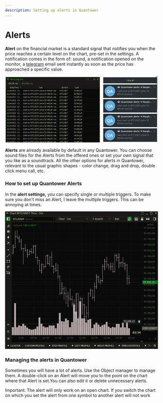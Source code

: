 ```yaml
---
description: Setting up alerts in Quantower
---
```


# Alerts

**Alert** on the financial market is a standard signal that notifies you when the price reaches a certain level on the chart, pre-set in the settings. A notification comes in the form of: sound, a notification opened on the monitor, a [telegram](../miscellaneous-panels/quantower-telegram-bot.md) email sent instantly as soon as the price has approached a specific value.

![](../.gitbook/assets/image%20%28210%29.png)

**Alerts** are already available by default in any Quantower. You can choose sound files for the Alerts from the offered ones or set your own signal that you like as a soundtrack. All the other options for alerts in Quantower, relevant to the usual graphic shapes - color change, drag and drop, double click menu call, etc.

### How to set up Quantower Alerts

In the **alert settings,** you can specify single or multiple triggers. To make sure you don't miss an Alert, I leave the multiple triggers. This can be annoying at times. 

![](../.gitbook/assets/124.gif)

### Managing the alerts in Quantower

Sometimes you will have a lot of alerts. Use the Object manager to manage them. A double-click on an Alert will move you to the point on the chart where that Alert is set.You can also edit it or delete unnecessary alerts.

Important: The alert will only work on an open chart. If you switch the chart on which you set the alert from one symbol to another alert will not work



